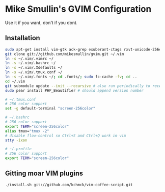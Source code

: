 # Mike Smullin's GVIM Configuration

Use it if you want, don't if you dont.

## Installation

```bash
sudo apt-get install vim-gtk ack-grep exuberant-ctags rxvt-unicode-256color php-pear php5-tidy
git clone git://github.com/mikesmullin/gvim.git ~/.vim
ln -s ~/.vim/.vimrc ~/
ln -s ~/.vim/.bashrc ~/
ln -s ~/.vim/.Xdefaults ~/
ln -s ~/.vim/.tmux.conf ~/
ln -s ~/.vim/.fonts ~/; cd .fonts/; sudo fc-cache -fv; cd ..
cd ~/.vim
git submodule update --init --recursive # also run periodically to receive updates
sudo pear install PHP_Beautifier # should append version number
```

```bash
# ~/.tmux.conf
# 256 color support
set -g default-terminal "screen-256color"
```

```bash
# ~/.bashrc
# 256 color support
export TERM="screen-256color"
alias tmux="tmux -2"
# disable flow-control so Ctrl+S and Ctrl+Q work in vim
stty -ixon
```

```bash
# ~/.profile
# 256 color support
export TERM="screen-256color"
```


## Gitting moar VIM plugins

```bash
./install.sh git://github.com/kchmck/vim-coffee-script.git
```
